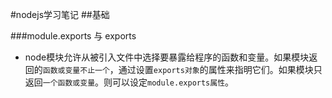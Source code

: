 #nodejs学习笔记
##基础

###module.exports 与 exports
- node模块允许从被引入文件中选择要暴露给程序的函数和变量。如果模块返回的`函数或变量不止一个`，通过设置`exports对象`的属性来指明它们。如果模块只返回`一个函数或变量`。则可以设定`module.exports属性`。
